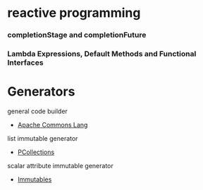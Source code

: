 # reactive programming 

### completionStage and completionFuture

### Lambda Expressions, Default Methods and Functional Interfaces

# Generators

general code builder 
- [Apache Commons Lang](https://commons.apache.org/proper/commons-lang/index.html)

list immutable generator
- [PCollections](http://pcollections.org/)

scalar attribute immutable generator
- [Immutables](https://immutables.github.io)
